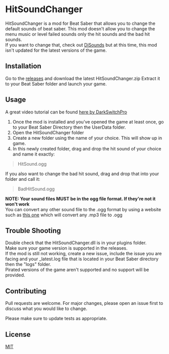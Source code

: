 # HitSoundChanger

HitSoundChanger is a mod for Beat Saber that allows you to change the default sounds of beat saber.
This mod doesn't allow you to change the menu music or level failed sounds only the hit sounds and the bad hit sounds.  
If you want to change that, check out [DiSounds](https://github.com/Auros/DiSounds) but at this time, this mod isn't updated for the latest versions of the game.

## Installation

Go to the [releases](https://pip.pypa.io/en/stable/) and download the latest HitSoundChanger.zip
Extract it to your Beat Saber folder and launch your game.

## Usage
A great video tutorial can be found [here by DarkSwitchPro](https://www.youtube.com/watch?v=_oaQYYWZYwI)
1. Once the mod is installed and you've opened the game at least once, go to your Beat Saber Directory then the UserData folder.
2. Open the HitSoundChanger folder 
3. Create a new folder using the name of your choice. This will show up in game.
4. In this newly created folder, drag and drop the hit sound of your choice and name it exactly: 
>HitSound.ogg

If you also want to change the bad hit sound, drag and drop that into your folder and call it:
> BadHitSound.ogg

**NOTE: Your sound files MUST be in the ogg file format. If they're not it won't work**  
You can convert any other sound file to the .ogg format by using a website such as [this one](https://audio.online-convert.com/convert-to-ogg) which will convert any .mp3 file to .ogg  

## Trouble Shooting
Double check that the HitSoundChanger.dll is in your plugins folder.  
Make sure your game version is supported in the releases.  
If the mod is still not working, create a new issue, include the issue you are facing and your _latest.log file that is located in your Beat Saber directory then the "logs" folder.  
Pirated versions of the game aren't supported and no support will be provided.

## Contributing
Pull requests are welcome. For major changes, please open an issue first to discuss what you would like to change.

Please make sure to update tests as appropriate.

## License
[MIT](https://choosealicense.com/licenses/mit/)
